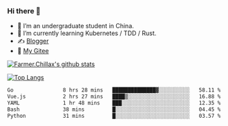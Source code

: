 ### Hi there 👋

- 🔭 I’m an undergraduate student in China.
- 🌱 I’m currently learning Kubernetes / TDD / Rust.
- ✍️ [Blogger](https://blog.farmer233.top)
- 🤔 [My Gitee](https://gitee.com/Farmer-chong)


[![Farmer.Chillax's github stats](https://github-readme-stats.vercel.app/api?username=FarmerChillax)](https://github.com/anuraghazra/github-readme-stats)

[![Top Langs](https://github-readme-stats.vercel.app/api/top-langs/?username=FarmerChillax&layout=compact&hide=html,css,javascript)](https://github.com/anuraghazra/github-readme-stats)


<a href="https://wakatime.com/@Farmer"> </a>
          <!--START_SECTION:waka-->

```txt
Go                8 hrs 28 mins   ██████████████▓░░░░░░░░░░   58.11 %
Vue.js            2 hrs 27 mins   ████▒░░░░░░░░░░░░░░░░░░░░   16.88 %
YAML              1 hr 48 mins    ███░░░░░░░░░░░░░░░░░░░░░░   12.35 %
Bash              38 mins         █░░░░░░░░░░░░░░░░░░░░░░░░   04.45 %
Python            31 mins         █░░░░░░░░░░░░░░░░░░░░░░░░   03.57 %
```

<!--END_SECTION:waka-->



<!--
**Farmer-chong/Farmer-chong** is a ✨ _special_ ✨ repository because its `README.md` (this file) appears on your GitHub profile.

Here are some ideas to get you started:

- 🔭 I’m currently working on ...
- 🌱 I’m currently learning ...
- 👯 I’m looking to collaborate on ...
- 🤔 I’m looking for help with ...
- 💬 Ask me about ...
- 📫 How to reach me: ...
- 😄 Pronouns: ...
- ⚡ Fun fact: ...
-->
